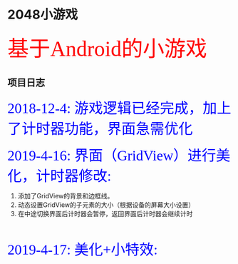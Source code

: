 # 2048小游戏
<font color="red" size="10" face="楷体">基于Android的小游戏 </font><br/>


## 项目日志

<font color="blue" size="6" face="楷体">2018-12-4:  游戏逻辑已经完成，加上了计时器功能，界面急需优化</font>
<br/>

<font color="blue" size="6" face="楷体">2019-4-16:  界面（GridView）进行美化，计时器修改:</font>
1. 添加了GridView的背景和边框线。
2. 动态设置GridView的子元素的大小（根据设备的屏幕大小设置）
3. 在中途切换界面后计时器会暂停，返回界面后计时器会继续计时
<br/>

<font color="blue" size="6" face="楷体">2019-4-17:  美化+小特效:</font>

<br/>



<font color="blue" size="6" face="楷体"></font>